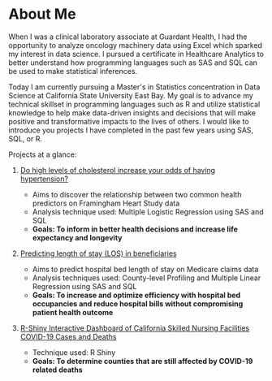 # About Me

When I was a clinical laboratory associate at Guardant Health, I had the opportunity to analyze oncology machinery data using Excel which sparked my interest in data science.
I pursued a certificate in Healthcare Analytics to better understand how programming languages such as SAS and SQL can be used to make statistical inferences.

Today I am currently pursuing a Master's in Statistics concentration in Data Science at California State University East Bay. My goal is to advance my technical skillset in programming languages such as R and utilize statistical knowledge to help make data-driven insights and decisions that will make positive and transformative impacts to the lives of others.
I would like to introduce you projects I have completed in the past few years using SAS, SQL, or R.

Projects at a glance:

1. [Do high levels of cholesterol increase your odds of having hypertension?](https://github.com/ihnguyen/SAS_Project)
   - Aims to discover the relationship between two common health predictors on Framingham Heart Study data
   - Analysis technique used: Multiple Logistic Regression using SAS and SQL
   -  **Goals: To inform in better health decisions and increase life expectancy and longevity**

2. [Predicting length of stay (LOS) in beneficiaries](https://github.com/ihnguyen/SAS_Project2)
   - Aims to predict hospital bed length of stay on Medicare claims data
   - Analysis techniques used: County-level Profiling and Multiple Linear Regression using SAS and SQL
   - **Goals: To increase and optimize efficiency with hospital bed occupancies and reduce hospital bills without compromising patient health outcome**

3. [R-Shiny Interactive Dashboard of California Skilled Nursing Facilities COVID-19 Cases and Deaths](https://www.youtube.com/watch?v=78uA3t3osOA)
   - Technique used: R Shiny
   - **Goals: To determine counties that are still affected by COVID-19 related deaths**
